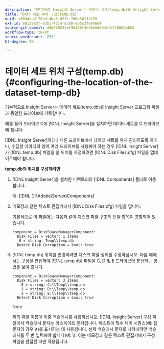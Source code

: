 ```yaml
---
description: 기본적으로 Insight Server는 데이터 세트(temp.db)를 Insight Server 프로그램 파일과 동일한 드라이브에 기록합니다.
title: 데이터 세트 위치 구성(temp.db)
uuid: a6884cad-70ed-4bc6-853c-700d301fb178
exl-id: 6812883f-ad51-4314-8c80-e95c3fe84664
source-git-commit: d9df90242ef96188f4e4b5e6d04cfef196b0a628
workflow-type: tm+mt
source-wordcount: '251'
ht-degree: 5%

---
```


# 데이터 세트 위치 구성(temp.db){#configuring-the-location-of-the-dataset-temp-db}

기본적으로 Insight Server는 데이터 세트(temp.db)를 Insight Server 프로그램 파일과 동일한 드라이브에 기록합니다.

예를 들어 드라이브 C에 [!DNL Insight Server]을 설치하면 데이터 세트를 C 드라이브에 씁니다.

[!DNL Insight Server]이(가) 다른 드라이브에서 데이터 세트를 유지 관리하도록 하거나, 수집할 데이터의 양이 여러 드라이브를 사용해야 하는 경우 [!DNL Insight Server] 가 [!DNL temp.db] 파일을 쓸 위치를 지정하려면 [!DNL Disk Files.cfg] 파일을 업데이트해야 합니다.

**temp.db의 위치를 구성하려면**

1. [!DNL Insight Server]을 설치한 디렉토리의 [!DNL Components] 폴더로 이동합니다.

   예: [!DNL C:\Adobe\Server\Components]

1. 메모장과 같은 텍스트 편집기에서 [!DNL Disk Files.cfg] 파일을 엽니다.

   기본적으로 이 파일에는 다음과 같이 디스크 파일 구조의 단일 항목이 포함되어 있습니다.

   ```
   component = DiskSpaceManagerComponent:
     Disk Files = vector: 1 items
      0 = string: Temp\\temp.db
     Detect Disk Corruption = bool: true
   ```

1. [!DNL temp.db] 위치를 변경하려면 디스크 파일 정의를 수정하십시오. 다음 예에서는 구성을 편집하여 [!DNL temp.db] 파일을 C, D 및 E 드라이브에 분산하는 방법을 보여 줍니다.

   ```
   component = DiskSpaceManagerComponent:
     Disk Files = vector: 3 items
       0 = string: C:\\Temp\\temp.db
       1 = string: D:\\Temp\\temp.db
       2 = string: E:\\Temp\\temp.db
     Detect Disk Corruption = bool: true
   ```

   >[!NOTE]
   >
   >위의 파일 이름에 이중 백슬래시를 사용하십시오. [!DNL Insight Server] 구성 파일에서 백슬래시 문자는 이스케이프 문자입니다. 텍스트에 특수 제어 시퀀스(예: 탭 문자의 경우 \t)를 표시하는 데 사용됩니다. 실제 백슬래시 문자를 나타내려면 백슬래시를 두 번 입력해야 합니다(예: \\). 이는 메모장과 같은 텍스트 편집기에서 구성 파일을 편집할 때만 적용됩니다.
